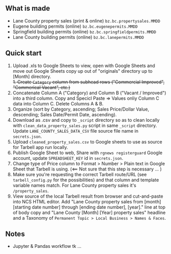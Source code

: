What is made
------------
* Lane County property sales (print & online) `bz.bc.propertysales.MMDD`
* Eugene building permits (online) `bz.bc.eugenepermits.MMDD`
* Springfield building permits (online) `bz.bc.springfieldpermits.MMDD`
* Lane County building permits (online) `bz.bc.lanepermits.MMDD`

Quick start
-----------

1. Upload .xls to Google Sheets to view, open with Google Sheets and move out Google Sheets copy up out of "originals" directory up to [Month] directory.  
~~1. Create `Category` column from subhead rows ("Commercial Improved", "Commerical Vacant", etc.)~~
1. Concatenate Column A ("Category) and Column B ("Vacant / Improved") into a third column. Copy and Specicl Paste => Values onliy Column C data into Column C. Delete Columns A & B.
1. Organize (sort by Category, ascending; Sales Price/Dollar Value, descending; Sales Date/Permit Date, ascending).
1. Download as .csv and copy to `_script` directory so as to clean locally with `clean_data_property_sales.py` script in same `_script` directory. Update `LANE_COUNTY_SALES_DATA_CSV` file source file name in `secrets.json`.
1. Upload `cleaned_property_sales.csv` to Google sheets to use as source for Tarbell app run locally.
1. Publish Google Sheet to web, Share with `rgnews registerguard` Google account, update `SPREADSHEET_KEY` id in `secrets.json`.
1. Change type of Price column to Format > Number > Plain text in Google Sheet that Tarbell is using. (<== Not sure that this step is necessary ... )
1. Make sure you're requesting the correct Tarbell route/URL (see `tarbell_config.py` for the possibilities) and that column and template variable names match. For Lane County property sales it's `/property_sales`.
1. View source of the local Tarbell result from browser and cut-and-paste into NCS HTML editor. Add "Lane County property sales from [month] [starting date number] through [ending date number], [year]." line at top of body copy and "Lane County [Month] [Year] property sales" headline and a Taxonomy of `Permanent Topic > Local Business > Names & Faces`.

Notes
--------------

* Jupyter & Pandas workflow tk ... 
